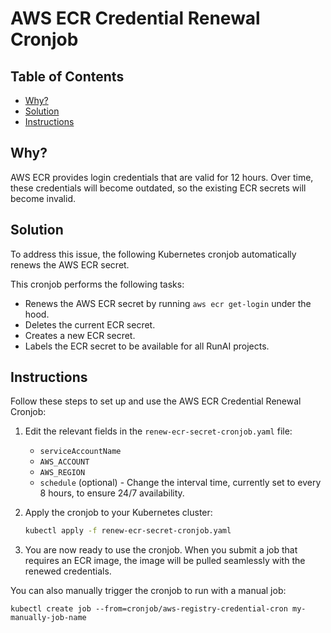 # AWS ECR Credential Renewal Cronjob

## Table of Contents

- [Why?](#why)
- [Solution](#solution)
- [Instructions](#instructions)

## Why?

AWS ECR provides login credentials that are valid for 12 hours. Over time, these credentials will become outdated, so the existing ECR secrets will become invalid.

## Solution

To address this issue, the following Kubernetes cronjob automatically renews the AWS ECR secret. 

This cronjob performs the following tasks:

- Renews the AWS ECR secret by running `aws ecr get-login` under the hood.
- Deletes the current ECR secret.
- Creates a new ECR secret.
- Labels the ECR secret to be available for all RunAI projects.

## Instructions

Follow these steps to set up and use the AWS ECR Credential Renewal Cronjob:

1. Edit the relevant fields in the `renew-ecr-secret-cronjob.yaml` file:

   - `serviceAccountName`
   - `AWS_ACCOUNT`
   - `AWS_REGION`
   - `schedule` (optional) - Change the interval time, currently set to every 8 hours, to ensure 24/7 availability.

2. Apply the cronjob to your Kubernetes cluster:

   ```bash
   kubectl apply -f renew-ecr-secret-cronjob.yaml

3. You are now ready to use the cronjob. When you submit a job that requires an ECR image, the image will be pulled seamlessly with the renewed credentials.

You can also manually trigger the cronjob to run with a manual job:

`kubectl create job --from=cronjob/aws-registry-credential-cron my-manually-job-name`
